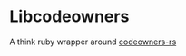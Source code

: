 # Libcodeowners

A think ruby wrapper around [codeowners-rs](https://github.com/rubyatscale/codeowners-rs)
